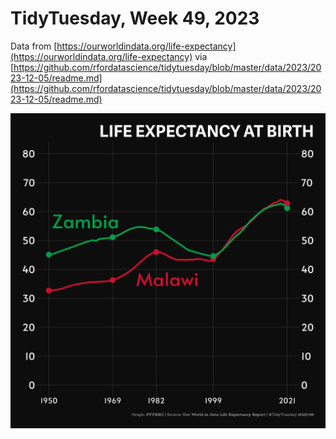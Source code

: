 # TidyTuesday, Week 49, 2023

Data from [https://ourworldindata.org/life-expectancy](https://ourworldindata.org/life-expectancy)
via [https://github.com/rfordatascience/tidytuesday/blob/master/data/2023/2023-12-05/readme.md](https://github.com/rfordatascience/tidytuesday/blob/master/data/2023/2023-12-05/readme.md)

![](https://raw.githubusercontent.com/pyykkojuha/tidytuesday/main/R/2023_49/TIDY_2023_49.png)
